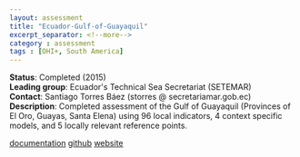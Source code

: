 ```yaml
---
layout: assessment
title: "Ecuador-Gulf-of-Guayaquil"
excerpt_separator: <!--more-->
category : assessment
tags : [OHI+, South America]
---
```


**Status**: Completed (2015)  
**Leading group**: Ecuador's Technical Sea Secretariat (SETEMAR)  
**Contact**: Santiago Torres Báez (storres @ secretariamar.gob.ec)  
**Description**: Completed assessment of the Gulf of Guayaquil (Provinces of El Oro, Guayas, Santa Elena) using 96 local indicators, 4 context specific models, and 5 locally relevant reference points.

[documentation](/resources/publications#ecuador)
<a href="https://github.com/OHI-Science/gye" target="_blank">github</a>
<a href="http://ohi-science.org/gye" target="_blank">website</a>

